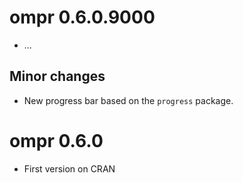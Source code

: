# ompr 0.6.0.9000

* ...

## Minor changes

* New progress bar based on the `progress` package.

# ompr 0.6.0

* First version on CRAN


